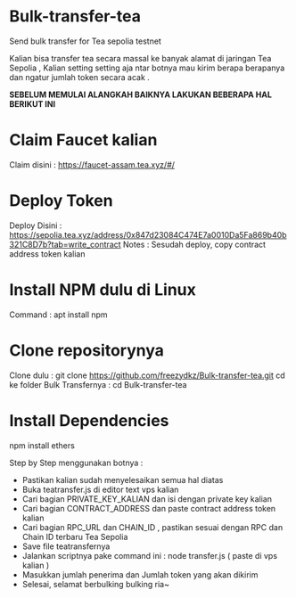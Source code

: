 # Bulk-transfer-tea
Send bulk transfer for Tea sepolia testnet

Kalian bisa transfer tea secara massal ke banyak alamat di jaringan Tea Sepolia , Kalian setting setting aja ntar botnya mau kirim berapa berapanya dan ngatur jumlah token secara acak .

**SEBELUM MEMULAI ALANGKAH BAIKNYA LAKUKAN BEBERAPA HAL BERIKUT INI**

# Claim Faucet kalian
Claim disini : https://faucet-assam.tea.xyz/#/

# Deploy Token
Deploy Disini : https://sepolia.tea.xyz/address/0x847d23084C474E7a0010Da5Fa869b40b321C8D7b?tab=write_contract
Notes : Sesudah deploy, copy contract address token kalian

# Install NPM dulu di Linux
Command : apt install npm

# Clone repositorynya
Clone dulu : git clone https://github.com/freezydkz/Bulk-transfer-tea.git
cd ke folder Bulk Transfernya : cd Bulk-transfer-tea

# Install Dependencies
npm install ethers

Step by Step menggunakan botnya :
- Pastikan kalian sudah menyelesaikan semua hal diatas
- Buka teatransfer.js di editor text vps kalian
- Cari bagian PRIVATE_KEY_KALIAN dan isi dengan private key kalian
- Cari bagian CONTRACT_ADDRESS dan paste contract address token kalian
- Cari bagian RPC_URL dan CHAIN_ID , pastikan sesuai dengan RPC dan Chain ID terbaru Tea Sepolia
- Save file teatransfernya
- Jalankan scriptnya pake command ini : node transfer.js ( paste di vps kalian )
- Masukkan jumlah penerima dan Jumlah token yang akan dikirim
- Selesai, selamat berbulking bulking ria~
